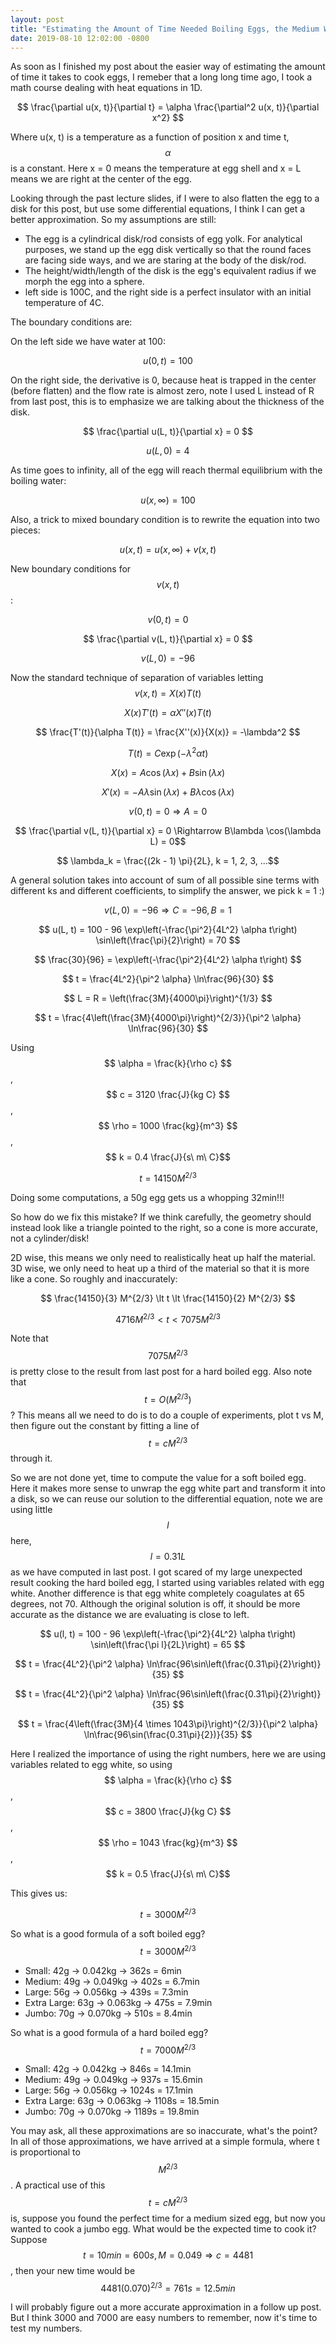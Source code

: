```yaml
---
layout: post
title: "Estimating the Amount of Time Needed Boiling Eggs, the Medium Way"
date: 2019-08-10 12:02:00 -0800
---
```


As soon as I finished my post about the easier way of estimating the amount of
time it takes to cook eggs, I remeber that a long long time ago, I took a math course dealing with
heat equations in 1D.

$$ \frac{\partial u(x, t)}{\partial t} = \alpha \frac{\partial^2 u(x, t)}{\partial x^2} $$

Where u(x, t) is a temperature as a function of position x and time t, $$
\alpha $$ is a constant. Here x = 0 means the temperature at egg shell and x =
L means we are right at the center of the egg.

Looking through the past lecture slides, if I were to also flatten the egg to a
disk for this post, but use some differential equations, I think I can get a better approximation. So my assumptions are still:

- The egg is a cylindrical disk/rod consists of egg yolk. For analytical
    purposes, we stand up the egg disk vertically so that the round faces are
    facing side ways, and we are staring at the body of the disk/rod.
- The height/width/length of the disk is the egg's equivalent radius if we
    morph the egg into a sphere.
- left side is 100C, and the right side is a perfect insulator with an initial
    temperature of 4C.

The boundary conditions are:

On the left side we have water at 100:

$$ u(0, t) = 100 $$

On the right side, the derivative is 0, because heat is trapped in the center (before flatten) and the flow rate is almost zero,
note I used L instead of R from last post, this is to emphasize we are talking about the
thickness of the disk.

$$ \frac{\partial u(L, t)}{\partial x} = 0 $$

$$ u(L, 0) = 4 $$

As time goes to infinity, all of the egg will reach thermal equilibrium with
the boiling water:

$$ u(x, \infty) = 100 $$

Also, a trick to mixed boundary condition is to rewrite the equation into two
pieces:

$$ u(x, t) = u(x, \infty) + v(x, t) $$

New boundary conditions for $$ v(x, t) $$:

$$ v(0, t) = 0 $$

$$ \frac{\partial v(L, t)}{\partial x} = 0 $$

$$ v(L, 0) = -96 $$

Now the standard technique of separation of variables letting $$ v(x, t) = X(x)T(t) $$

$$ X(x)T'(t) = \alpha X''(x)T(t) $$

$$ \frac{T'(t)}{\alpha T(t)} = \frac{X''(x)}{X(x)} = -\lambda^2 $$

$$ T(t) = C \exp(-\lambda^2 \alpha t)$$

$$ X(x) = A \cos(\lambda x) + B \sin(\lambda x)$$

$$ X'(x) = -A\lambda \sin(\lambda x) + B\lambda \cos(\lambda x)$$

$$ v(0, t) = 0 \Rightarrow A = 0$$

$$ \frac{\partial v(L, t)}{\partial x} = 0 \Rightarrow  B\lambda \cos(\lambda L) = 0$$

$$ \lambda_k = \frac{(2k - 1) \pi}{2L}, k = 1, 2, 3, ...$$

A general solution takes into account of sum of all possible sine terms with
different ks and different coefficients, to simplify the answer, we pick k = 1 :)

$$ v(L, 0) = -96 \Rightarrow C = -96, B = 1$$

$$ u(L, t) = 100 - 96 \exp\left(-\frac{\pi^2}{4L^2} \alpha t\right) \sin\left(\frac{\pi}{2}\right) = 70 $$

$$ \frac{30}{96} =  \exp\left(-\frac{\pi^2}{4L^2} \alpha t\right) $$

$$ t = \frac{4L^2}{\pi^2 \alpha} \ln\frac{96}{30} $$

$$ L = R = \left(\frac{3M}{4000\pi}\right)^{1/3} $$

$$ t = \frac{4\left(\frac{3M}{4000\pi}\right)^{2/3}}{\pi^2 \alpha} \ln\frac{96}{30} $$

Using $$ \alpha = \frac{k}{\rho c} $$, $$ c = 3120 \frac{J}{kg C} $$, $$ \rho =
1000 \frac{kg}{m^3} $$, $$ k = 0.4 \frac{J}{s\ m\ C}$$

$$ t = 14150 M^{2/3} $$

Doing some computations, a 50g egg gets us a whopping 32min!!!

So how do we fix this mistake? If we think carefully, the geometry should instead look like a triangle pointed to the right, so a cone is more accurate, not a cylinder/disk!

2D wise, this means we only need to realistically heat up half the material. 3D wise, we only
need to heat up a third of the material so that it is more like a cone. So roughly and inaccurately:

$$ \frac{14150}{3} M^{2/3} \lt t \lt \frac{14150}{2} M^{2/3} $$

$$ 4716 M^{2/3} \lt t \lt 7075 M^{2/3} $$

Note that $$ 7075 M^{2/3} $$ is pretty close to the result from last post for a
hard boiled egg. Also note that $$ t = O(M^{2/3}) $$? This means all we need to
do is to do a couple of experiments, plot t vs M, then figure out the constant by
fitting a line of $$ t = cM^{2/3} $$ through it.

So we are not done yet, time to compute the value for a soft boiled egg.
Here it makes more sense to unwrap the egg white part and transform it into a disk, so
we can reuse our solution to the differential equation, note we are using little $$ l $$ here, $$ l = 0.31L $$ as we have computed in last post.
I got scared of my large unexpected result cooking the hard boiled egg, I
started using variables related with egg white. Another difference is that egg white completely
coagulates at 65 degrees, not 70. Although the original solution is off, it should be
more accurate as the distance we are evaluating is close to left.

$$ u(l, t) = 100 - 96 \exp\left(-\frac{\pi^2}{4L^2} \alpha t\right) \sin\left(\frac{\pi l}{2L}\right) = 65 $$

$$ t = \frac{4L^2}{\pi^2 \alpha} \ln\frac{96\sin\left(\frac{0.31\pi}{2}\right)}{35} $$

$$ t = \frac{4L^2}{\pi^2 \alpha} \ln\frac{96\sin\left(\frac{0.31\pi}{2}\right)}{35} $$

$$ t = \frac{4\left(\frac{3M}{4 \times 1043\pi}\right)^{2/3}}{\pi^2 \alpha} \ln\frac{96\sin(\frac{0.31\pi}{2})}{35} $$

Here I realized the importance of using the right numbers, here we are using variables related to
egg white, so using $$ \alpha = \frac{k}{\rho c} $$, $$ c = 3800 \frac{J}{kg C} $$, $$ \rho = 
1043 \frac{kg}{m^3} $$, $$ k = 0.5 \frac{J}{s\ m\ C}$$

This gives us:

$$ t = 3000 M^{2/3} $$

So what is a good formula of a soft boiled egg?
$$ t = 3000 M^{2/3} $$
- Small: 42g -> 0.042kg -> 362s = 6min 
- Medium: 49g -> 0.049kg -> 402s = 6.7min 
- Large: 56g -> 0.056kg -> 439s = 7.3min 
- Extra Large: 63g -> 0.063kg -> 475s = 7.9min 
- Jumbo: 70g -> 0.070kg -> 510s = 8.4min 

So what is a good formula of a hard boiled egg?
$$ t = 7000 M^{2/3} $$
- Small: 42g -> 0.042kg -> 846s  = 14.1min
- Medium: 49g -> 0.049kg -> 937s = 15.6min
- Large: 56g -> 0.056kg -> 1024s = 17.1min
- Extra Large: 63g -> 0.063kg -> 1108s = 18.5min
- Jumbo: 70g -> 0.070kg -> 1189s = 19.8min 

You may ask, all these approximations are so inaccurate, what's the point?
In all of those approximations, we have arrived at a simple formula, where
t is proportional to $$ M^{2/3} $$.
A practical use of this $$ t = c M^{2/3} $$ is, suppose you found the
perfect time for a medium sized egg, but now you wanted to cook a jumbo egg. What
would be the expected time to cook it?
Suppose $$ t = 10min = 600s, M = 0.049 \Rightarrow c = 4481 $$,
then your new time would be $$ 4481 (0.070)^{2/3} = 761s = 12.5min$$

I will probably figure out a more accurate approximation in a follow up post.
But I think 3000 and 7000 are easy numbers to remember, now it's time to test
my numbers.
